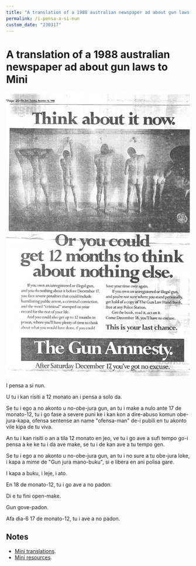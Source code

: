 ```yaml
---
title: "A translation of a 1988 australian newspaper ad about gun laws to Mini"
permalink: /i-pensa-a-si-nun
custom_date: "230317"
---
```


# A translation of a 1988 australian newspaper ad about gun laws to Mini

![](/assets/images/gun_laws_australia_newspaper_ad_1988.png)

I pensa a si nun.

U tu i kan risiti a 12 monato an i pensa a solo da.

Se tu i ego a no akonto u no-obe-jura gun, an tu i make a nulo ante 17 de monato-12, tu i go fase a severe puni ke i kan kon a dire-abuso komun obe-jura-kapa, ofensa sentense an name "ofensa-man" de-i pubili en tu akonto vile kipa de tu viva.

An tu i kan risiti o an a tila 12 monato en jeo, ve tu i go ave a sufi tempo go-i pensa a ke ke tu i da ave make, se tu i de kan ave a tu tempo gen.

Se tu i ego a no akonto u no-obe-jura gun, an tu i no sure a tu obe-jura loke, i kapa a mime de "Gun jura mano-buku", si e libera en ani polisa gare.

I kapa a buku, i leje, i ato.

En 18 de monato-12, tu i go ave a no padon.

Di e tu fini open-make.

Gun gove-padon.

Afa dia-6 17 de monato-12, tu i ave a no padon.

## Notes

- [Mini translations](/mini-translations).
- [Mini resources](/mini-resources).
